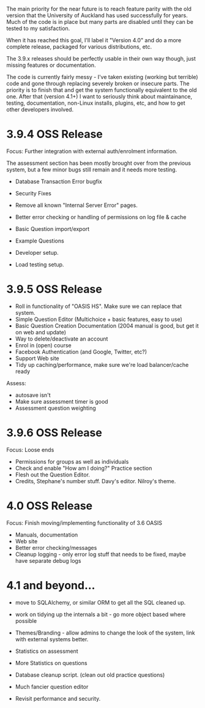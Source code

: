 The main priority for the near future is to reach feature parity with the old version that the University of
Auckland has used successfully for years. Much of the code is in place but many parts are disabled until they
can be tested to my satisfaction.

When it has reached this goal, I'll label it "Version 4.0" and do a more complete release, packaged for
various distributions, etc.

The 3.9.x releases should be perfectly usable in their own way though, just missing features or documentation.


The code is currently fairly messy - I've taken existing (working but terrible) code and gone through
replacing severely broken or insecure parts. The priority is to finish that and get the system functionally
equivalent to the old one. After that (version 4.1+) I want to seriously think about maintainance, testing,
documentation, non-Linux installs, plugins, etc, and how to get other developers involved.


3.9.4 OSS Release
=================

Focus:   Further integration with external auth/enrolment information.

The assessment section has been mostly brought over from the previous system, but a few minor
bugs still remain and it needs more testing.

 * Database Transaction Error bugfix
 * Security Fixes
 * Remove all known "Internal Server Error" pages.
 * Better error checking or handling of permissions on log file & cache
 * Basic Question import/export
 * Example Questions

 * Developer setup. 
 * Load testing setup.


3.9.5 OSS Release
=================

 * Roll in functionality of "OASIS HS". Make sure we can replace that system.
 * Simple Question Editor (Multichoice + basic features, easy to use)
 * Basic Question Creation Documentation (2004 manual is good, but get it on web and update)
 * Way to delete/deactivate an account
 * Enrol in (open) course
 * Facebook Authentication (and Google, Twitter, etc?)
 * Support Web site
 * Tidy up caching/performance, make sure we're load balancer/cache ready
 
Assess:
 * autosave isn't
 * Make sure assessment timer is good
 * Assessment question weighting


3.9.6 OSS Release
=================

Focus: Loose ends

 * Permissions for groups as well as individuals 
 * Check and enable "How am I doing?" Practice section
 * Flesh out the Question Editor.
 * Credits, Stephane's number stuff. Davy's editor. Nilroy's theme.


4.0  OSS Release
================

Focus:  Finish moving/implementing functionality of 3.6 OASIS

 * Manuals, documentation
 * Web site
 * Better error checking/messages
 * Cleanup logging - only error log stuff that needs to be fixed, maybe have separate debug logs


4.1  and beyond...
==================
 * move to SQLAlchemy, or similar ORM to get all the SQL cleaned up.
 * work on tidying up the internals a bit - go more object based where possible

 * Themes/Branding - allow admins to change the look of the system, link with external systems better.
 * Statistics on assessment
 * More Statistics on questions
 * Database cleanup script. (clean out old practice questions)
 * Much fancier question editor
 * Revisit performance and security.
